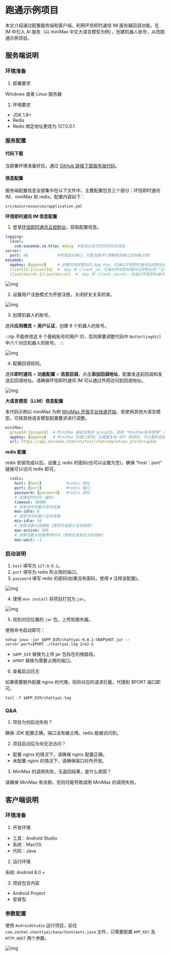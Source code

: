 # 跑通示例项目

本文介绍通过配置服务端和客户端，利用环信即时通信 IM 服务器回调功能，在 IM 中引入 AI 服务（以 miniMax 中文大语言模型为例），创建机器人账号，从而跑通示例项目。

## 服务端说明

### 环境准备

1. 部署要求

Windows 或者 Linux 服务器

2. 环境要求

- JDK 1.8+
- Redis
- Redis 绑定地址更改为 127.0.0.1

### 服务配置

#### 代码下载

当部署环境准备好后，通过 [GitHub 链接下载服务端代码](https://github.com/easemob/Easemob-AIGCService-Example)。

#### 信息配置

服务端配置信息全部集中在以下文件中，主要配置包含三个部分：环信即时通讯 IM、miniMax 和 redis，配置内容如下：

```
src/main/resources/application.yml
```

**环信即时通讯 IM 信息配置**
 
1. 登录[环信即时通讯云控制台](https://console.easemob.com/user/login)，获取配置信息。

```yaml
logging:
  level:
    com.easemob.im.http: debug  #启动之后可打印的日志级别
server:
  port: 80             #修改启动端口，只能为数字(请确保该端口没有被占用)
easemob:
  appkey: {appkey}     # 创建应用获取到的 App Key，可通过环信即时通讯云控制台的 “应用详情” 页面上的 “APPKEY” 字段获取。
  clientId:{clientId}  #  App 的 client_id，可通过环信即时通讯云控制台的 “应用详情” 页面上的 “Client ID” 字段获取。
  clientSecret:{clientSecret}  #  App 的 client_secret，可通过环信即时通讯云控制台的 “应用详情” 页面上的 “ClientSecret” 字段获取。
```

![img](@static/images/aigc/app_detail.png)

2. 设置用户注册模式为开放注册，关闭好友关系检查。

![img](@static/images/aigc/user_register_contact.png)

3. 创建机器人的账号。

选择**应用概览** > **用户认证**，创建 8 个机器人的账号。

:::tip
不能修改这 8 个基础账号的用户 ID，否则需要调整代码中 `BotSettingUtil` 中八个对应机器人的账号。
:::

![img](@static/images/aigc/robot_account_create.png)

4. 配置回调规则。

选择**即时通讯** > **功能配置** > **消息回调**，点击**添加回调地址**，配置发送前回调和发送后回调地址。请确保环信即时通讯 IM 可以通过外网访问到回调地址。

![img](@static/images/aigc/callback_address.png)

**大语言模型（LLM）信息配置**

本代码示例以 miniMax 为例 [MiniMax 开放平台快速开始](https://platform.minimaxi.com/document/guides/example?id=6433f36f94878d408fc82947)，若使用其他大语言模型，可按其他语言模型配置要求进行调整。

```yaml
miniMax:
  groupId:{groupId}  # MiniMax 基础信息的 groupID。选择 “MiniMax账号管理” > “账户信息”页面，获取 “groupID” 字段。
  appkey: {appkey}   # MiniMax 的接口密钥。当需要复制 API 密钥时，可以重新创建一个以完成复制操作。
  url: https://api.minimax.chat/v1/text/chatcompletion_pro?GroupId=
```  

**redis 配置**

redis 安装完成以后，设置上 redis 的密码(也可以设置为空)，确保 “host：port" 链接可以访问 redis 即可。

```yaml
  redis:
    host: {host}           #redis 地址
    port: {port}           #redis 端口
    password: {password}   #redis 密码
    # 连接超时时间（毫秒）
    timeout: 30000
    # 连接池中的最大空闲连接
    max-idle: 8
    # 连接池中的最小空闲连接
    min-idle: 10
    # 连接池最大连接数（使用负值表示没有限制）
    max-active: 100
    # 连接池最大阻塞等待时间（使用负值表示没有限制）
    max-wait: -1
```      

### 启动说明

1. `host` 填写为 `127.0.0.1`。
2. `port` 填写为 redis 所占用的端口。
3. `password` 填写 redis 的密码(如果没有密码，使用 `#` 注释该配置)。

![img](@static/images/aigc/redis_password.png)

4. 使用 `mvn install` 将项目打包为 `jar`。

![img](@static/images/aigc/jar.png)

5. 找到对应位置的 `jar` 包，上传到服务器。

使用命令启动即可：

```
nohup java -jar $APP_DIR/chattyai-0.0.1-SNAPSHOT.jar --server.port=$PORT ./chattyai.log 2>&1 &
```

- `$APP_DIR` 替换为上传 jar 包存在的根路径。
- `$PORT` 替换为需要占用的端口。

6. 查看启动日志

如果需要额外配置 nginx 的代理，则将对应的请求拦截，代理到 $PORT 端口即可。

```
tail -f $APP_DIR/chattyai.log 
```

### Q&A

1. 项目为何启动失败？

  确保 JDK 配置正确，端口没有被占用，redis 能被访问到。

2. 项目启动后为何无法访问？

  - 配置 nginx 的情况下，请确保 nginx 配置正确。
  - 未配置 nginx 的情况下，请确保端口对外开放。

3. MiniMax 的调用失败，无返回结果，是什么原因？

  请确保 MiniMax 有余额，否则可能导致调用 MiniMax 的调用失败。


## 客户端说明

### 环境准备

1. 开发环境

- 工具：Android Studio
- 系统：MacOS
- 代码：Java

2. 运行环境

系统: Android 6.0 +

3. 项目包含内容

- Android Project
- 安装包

### 参数配置

使用 `AndroidStudio` 运行项目，前往 `com.imchat.chanttyai/base/Constants.java` 文件，只需要配置 `APP_KEY` 及 `HTTP_HOST` 两个参数。

![img](@static/images/aigc/parameter_configure.png)
